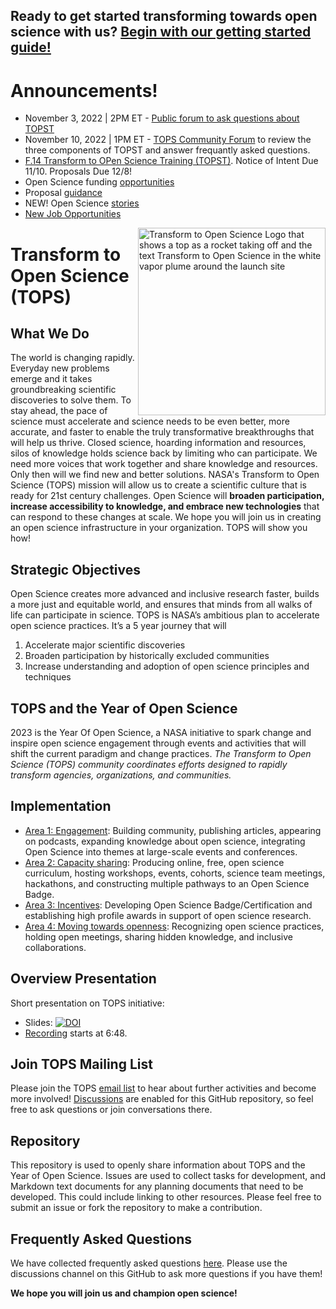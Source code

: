 ## Ready to get started transforming towards open science with us? [Begin with our getting started guide!](/getting_started.md)

# Announcements!
- November 3, 2022 | 2PM ET - [Public forum to ask questions about TOPST](https://nasaenterprise.webex.com/nasaenterprise/j.php?MTID=m181c65b8777425f168a872e988670173)
- November 10, 2022 | 1PM ET - [TOPS Community Forum](https://github.com/nasa/Transform-to-Open-Science/blob/main/docs/Area1_Engagement/Community_Forums/20221110_community_forum.md) to review the three components of TOPST and answer frequantly asked questions.
- [F.14 Transform to OPen Science Training (TOPST)](https://nspires.nasaprs.com/external/solicitations/summary.do?solId=%7bAB776446-03A8-4C24-845D-2E5A2ADA2D5A%7d&path=&method=init). Notice of Intent Due 11/10. Proposals Due 12/8!
- Open Science funding [opportunities](https://github.com/nasa/Transform-to-Open-Science/blob/main/docs/Area4_Moving_To_Openness/funding_opportunities.md)
- Proposal [guidance](https://github.com/nasa/Transform-to-Open-Science/blob/main/docs/Area4_Moving_To_Openness/TOPST/proposal_resources.md)
- NEW! Open Science [stories](https://github.com/nasa/Transform-to-Open-Science/blob/main/docs/Area1_Engagement/Open-Science-Stories/readme.md)
- [New Job Opportunities](./docs/Area4_Moving_To_Openness/job_opportunities.md)


<img align="right" src="/Tops_badge_Original4x_cropped.png" width="300" alt="Transform to Open Science Logo that shows a top as a rocket taking off and the text Transform to Open Science in the white vapor plume around the launch site">

# Transform to Open Science (TOPS)

## What We Do

The world is changing rapidly. Everyday new problems emerge and it takes groundbreaking scientific discoveries to solve them. To stay ahead, the pace of science must accelerate and science needs to be even better, more accurate, and faster to enable the truly transformative breakthroughs that will help us thrive. Closed science, hoarding information and resources, silos of knowledge holds science back by limiting who can participate. We need more voices that work together and share knowledge and resources. Only then will we find new and better solutions. NASA's Transform to Open Science (TOPS) mission will allow us to create a scientific culture that is ready for 21st century challenges. Open Science will **broaden participation, increase accessibility to knowledge, and embrace new technologies** that can respond to these changes at scale. We hope you will join us in creating an open science infrastructure in your organization. TOPS will show you how! 

## Strategic Objectives

Open Science creates more advanced and inclusive research faster, builds a more just and equitable world, and ensures that minds from all walks of life can participate in science. TOPS is NASA’s ambitious plan to accelerate open science practices. It’s a 5 year journey that will  
1. Accelerate major scientific discoveries 
2. Broaden participation by historically excluded communities 
3. Increase understanding and adoption of open science principles and techniques 

## TOPS and the Year of Open Science

2023 is the Year Of Open Science, a NASA initiative to spark change and inspire open science engagement through events and activities that will shift the current paradigm and change practices. *The Transform to Open Science (TOPS) community coordinates efforts designed to rapidly transform agencies, organizations, and communities.*

## Implementation
- [Area 1: Engagement](./docs/Area1_Engagement/): Building community, publishing articles, appearing on podcasts, expanding knowledge about open science, integrating Open Science into themes at large-scale events and conferences.
- [Area 2: Capacity sharing](./docs/Area2_Capacity_Sharing/): Producing online, free, open science curriculum, hosting workshops, events, cohorts, science team meetings, hackathons, and constructing multiple pathways to an Open Science Badge.
- [Area 3: Incentives](./docs/Area3_Incentives/): Developing Open Science Badge/Certification and establishing high profile awards in support of open science research.
- [Area 4: Moving towards openness](./docs/Area4_Moving_To_Openness/): Recognizing open science practices, holding open meetings, sharing hidden knowledge, and inclusive collaborations.
 
## Overview Presentation
Short presentation on TOPS initiative: 
- Slides: [![DOI](https://zenodo.org/badge/DOI/10.5281/zenodo.5621674.svg)](https://doi.org/10.5281/zenodo.5621674)
- [Recording](https://youtu.be/Gzg_xTEUOII?t=408) starts at 6:48.

## Join TOPS Mailing List
Please join the TOPS [email list](https://docs.google.com/forms/d/e/1FAIpQLSeb_6PdbaPYFcVwXWgMJ053Q_pF2rW2YOu51Qmrh5nWaRYc7Q/viewform) to hear about further activities and become more involved! [Discussions](https://github.com/nasa/Transform-to-Open-Science/discussions) are enabled for this GitHub repository, so feel free to ask questions or join conversations there.

 
## Repository

This repository is used to openly share information about TOPS and the Year of Open Science. 
Issues are used to collect tasks for development, and Markdown text documents for any planning documents that need to be developed.  This could include linking to other resources. Please feel free to submit an issue or fork the repository to make a contribution. 

## Frequently Asked Questions

We have collected frequently asked questions [here](./tops_faq.md). Please use the discussions channel on this GitHub to ask more questions if you have them!


**We hope you will join us and champion open science!**
